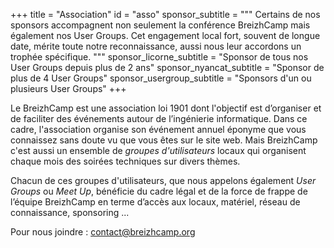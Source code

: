 +++
title = "Association"
id = "asso"
sponsor_subtitle = """
    Certains de nos sponsors accompagnent non seulement la conférence BreizhCamp mais également nos User Groups. Cet engagement local fort, souvent de longue date, mérite toute notre reconnaissance, aussi nous leur accordons un trophée spécifique.
    """
sponsor_licorne_subtitle = "Sponsor de tous nos User Groups depuis plus de 2 ans"
sponsor_nyancat_subtitle = "Sponsor de plus de 4 User Groups"
sponsor_usergroup_subtitle = "Sponsors d'un ou plusieurs User Groups"
+++

Le BreizhCamp est une association loi 1901 dont l'objectif est d’organiser et de faciliter des événements autour de l’ingénierie informatique. Dans ce cadre, l'association organise son événement annuel éponyme que vous connaissez sans doute vu que vous êtes sur le site web. Mais BreizhCamp c'est aussi un ensemble de _groupes d'utilisateurs_ locaux qui organisent chaque mois des soirées techniques sur divers thèmes.

Chacun de ces groupes d'utilisateurs, que nous appelons également _User Groups_ ou _Meet Up_, bénéficie du cadre légal et de la force de frappe de l’équipe BreizhCamp en terme d’accès aux locaux, matériel, réseau de connaissance, sponsoring ...

Pour nous joindre : contact@breizhcamp.org
